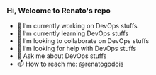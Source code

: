 ### Hi, Welcome to Renato's repo

<!--
**renatogodois/renatogodois** is a ✨ _special_ ✨ repository because its `README.md` (this file) appears on your GitHub profile.

Here are some ideas to get you started:
-->
- 🔭 I’m currently working on DevOps stuffs
- 🌱 I’m currently learning DevOps stuffs
- 👯 I’m looking to collaborate on DevOps stuffs
- 🤔 I’m looking for help with DevOps stuffs
- 💬 Ask me about DevOps stuffs
- 📫 How to reach me: @renatogodois

